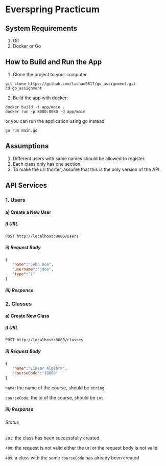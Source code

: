 # Everspring Practicum

## System Requirements
1. Git
2. Docker or Go

## How to Build and Run the App
1. Clone the project to your computer
```
git clone https://github.com/lichao0817/go_assignment.git
cd go_assignment
```

2. Build the app with docker:

  ```
  docker build -t app/main .
  docker run -p 8080:8080 -d app/main
  ```
  or you can run the application using go instead:
  ```
  go run main.go
  ```
## Assumptions
1. Different users with same names should be allowed to register.
2. Each class only has one section.
3. To make the url thorter, assume that this is the only version of the API.

## API Services
### 1. Users
#### a) Create a New User
##### i) URL
```
POST http://localhost:8080/users
```
##### ii) Request Body
``` json
{
   "name":"John Doe",
   "username":"jdoe",
   "type":"1"
}
```
##### iii) Response
### 2. Classes
#### a) Create New Class
##### i) URL
```
POST http://localhost:8080/classes
```
##### ii) Request Body
``` json
{
   "name":"Linear Algebra",
   "courseCode":"18060"
}
```
`name`: the name of the course, should be `string`

`courseCode`: the id of the course, should be `int`

##### iii) Response
###### Status
`201`: the class has been successfully created.

`400`: the request is not valid either the url or the request body is not valid

`409`: a class with the same `courseCode` has already been created
